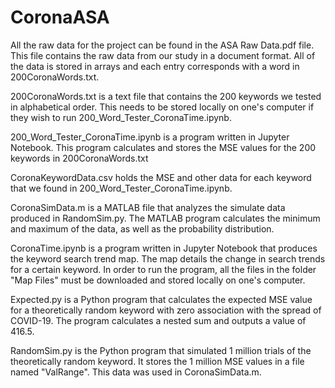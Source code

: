 # CoronaASA
All the raw data for the project can be found in the ASA Raw Data.pdf file. This file contains the raw data from our study in a document format. All of the data is stored in arrays and each entry corresponds with a word in 200CoronaWords.txt.

200CoronaWords.txt is a text file that contains the 200 keywords we tested in alphabetical order. This needs to be stored
locally on one's computer if they wish to run 200_Word_Tester_CoronaTime.ipynb.

200_Word_Tester_CoronaTime.ipynb is a program written in Jupyter Notebook. This program calculates and stores the MSE values 
for the 200 keywords in 200CoronaWords.txt

CoronaKeywordData.csv holds the MSE and other data for each keyword that we found in 200_Word_Tester_CoronaTime.ipynb.

CoronaSimData.m is a MATLAB file that analyzes the simulate data produced in RandomSim.py. The MATLAB program calculates the
minimum and maximum of the data, as well as the probability distribution. 

CoronaTime.ipynb is a program written in Jupyter Notebook that produces the keyword search trend map. The map details the
change in search trends for a certain keyword. In order to run the program, all the files in the folder "Map Files"
must be downloaded and stored locally on one's computer.

Expected.py is a Python program that calculates the expected MSE value for a theoretically random keyword with zero
association with the spread of COVID-19. The program calculates a nested sum and outputs a value of 416.5.

RandomSim.py is the Python program that simulated 1 million trials of the theoretically random keyword. It stores the 
1 million MSE values in a file named "ValRange". This data was used in CoronaSimData.m.




